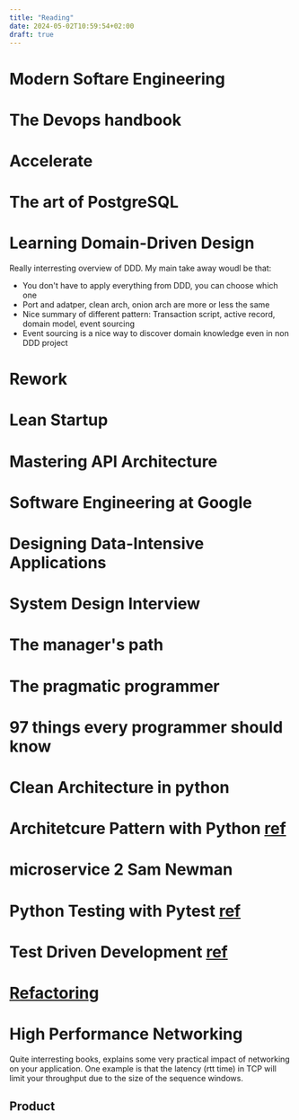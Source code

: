 ```yaml
---
title: "Reading"
date: 2024-05-02T10:59:54+02:00
draft: true
---
```


# Modern Softare Engineering

# The Devops handbook

# Accelerate

# The art of PostgreSQL

# Learning Domain-Driven Design

Really interresting overview of DDD.
My main take away woudl be that:
- You don't have to apply everything from DDD, you can choose which one
- Port and adatper, clean arch, onion arch are more or less the same
- Nice summary of different pattern: Transaction script, active record, domain model, event sourcing
- Event sourcing is a nice way to discover domain knowledge even in non DDD project

# Rework

# Lean Startup

# Mastering API Architecture


# Software Engineering at Google

# Designing Data-Intensive Applications

# System Design Interview

# The manager's path

# The pragmatic programmer

# 97 things every programmer should know

# Clean Architecture in python

# Architetcure Pattern with Python [ref](https://www.amazon.com/Architecture-Patterns-Python-Domain-Driven-Microservices/dp/1492052205/ref=as_li_ss_tl?keywords=Architecture+Patterns+with+Python&language=en_US&linkCode=sl1&linkId=485b120d70c0e6234511426b0e8adfc7&qid=1578941721&sr=8-1&tag=obethetesgoa-20)

# microservice 2 Sam Newman

# Python Testing with Pytest [ref](https://pragprog.com/titles/bopytest2/python-testing-with-pytest-second-edition/)

# Test Driven Development [ref]()

# [Refactoring](https://martinfowler.com/books/refactoring.html)


# High Performance Networking

Quite interresting books, explains some very practical impact of networking on your application.
One example is that the latency (rtt time) in TCP will limit your throughput due to the size of the sequence windows.



## Product 

